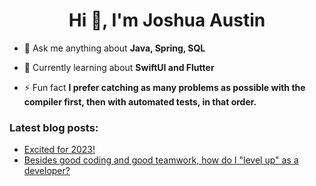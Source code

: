 <h1 align="center">Hi 👋, I'm Joshua Austin</h1>

- 💬 Ask me anything about **Java, Spring, SQL**

- 📱 Currently learning about **SwiftUI and Flutter**

- ⚡ Fun fact **I prefer catching as many problems as possible with the compiler first, then with automated tests, in that order.**

### Latest blog posts:
<!-- BLOG-POST-LIST:START -->
- [Excited for 2023!](https://dev.to/joshaustintech/excited-for-2023-4939)
- [Besides good coding and good teamwork, how do I &quot;level up&quot; as a developer?](https://dev.to/joshaustintech/besides-good-coding-and-good-teamwork-how-do-i-level-up-as-a-developer-5ff)
<!-- BLOG-POST-LIST:END -->
